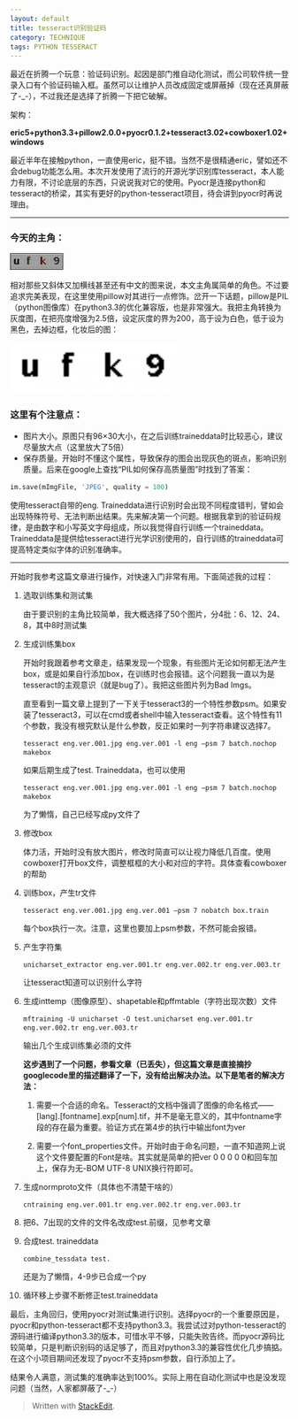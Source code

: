 ```yaml
---
layout: default
title: tesseract识别验证码
category: TECHNIQUE
tags: PYTHON TESSERACT
---
```


最近在折腾一个玩意：验证码识别。起因是部门推自动化测试，而公司软件统一登录入口有个验证码输入框。虽然可以让维护人员改成固定或屏蔽掉（现在还真屏蔽了-_-），不过我还是选择了折腾一下把它破解。

架构：

**eric5+python3.3+pillow2.0.0+pyocr0.1.2+tesseract3.02+cowboxer1.02+windows**

最近半年在接触python，一直使用eric，挺不错。当然不是很精通eric，譬如还不会debug功能怎么用。本次开发使用了流行的开源光学识别库tesseract，本人能力有限，不讨论底层的东西，只说说我对它的使用。Pyocr是连接python和tesseract的桥梁，其实有更好的python-tesseract项目，待会讲到pyocr时再说理由。

<!-- excerpt -->
---

### 今天的主角：

![alt text](/assets/img/2013_06_25/1.jpg "原始验证码")

相对那些又斜体又加横线甚至还有中文的图来说，本文主角属简单的角色。不过要追求完美表现，在这里使用pillow对其进行一点修饰。岔开一下话题，pillow是PIL（python图像库）在python3.3的优化兼容版，也是非常强大。我把主角转换为灰度图，在把亮度增强为2.5倍，设定灰度的界为200，高于设为白色，低于设为黑色，去掉边框，化妆后的图：

![alt text](/assets/img/2013_06_25/2.jpg "转换后")

### 这里有个注意点：

 - 图片大小。原图只有96×30大小，在之后训练traineddata时比较恶心，建议尽量放大点（这里放大了5倍）
 - 保存质量。开始时不懂这个属性，导致保存的图会出现灰色的斑点，影响识别质量。后来在google上查找“PIL如何保存高质量图”时找到了答案：

```python
im.save(mImgFile, 'JPEG', quality = 100)
```

使用tesseract自带的eng. Traineddata进行识别时会出现不同程度错判，譬如会出现特殊符号、无法判断出结果。先来解决第一个问题。根据我拿到的验证码规律，是由数字和小写英文字母组成，所以我觉得自行训练一个traineddata。Traineddata是提供给tesseract进行光学识别使用的，自行训练的traineddata可提高特定类似字体的识别准确率。

---

开始时我参考这篇文章进行操作，对快速入门非常有用。下面简述我的过程：

1. 选取训练集和测试集

	由于要识别的主角比较简单，我大概选择了50个图片，分4批：6、12、24、8，其中8时测试集

2. 生成训练集box

	开始时我跟着参考文章走，结果发现一个现象，有些图片无论如何都无法产生box，或是如果自行添加box，在训练时也会报错。这个问题我一直以为是tesseract的主观意识（就是bug了）。我把这些图片列为Bad Imgs。

	直至看到一篇文章上提到了一下关于tesseract3的一个特性参数psm。如果安装了tesseract3，可以在cmd或者shell中输入tesseract查看。这个特性有11个参数，我没有根究默认是什么参数，反正如果时一列字符串建议选择7。

	```shell
	tesseract eng.ver.001.jpg eng.ver.001 -l eng –psm 7 batch.nochop makebox
	```

	如果后期生成了test. Traineddata，也可以使用

	```shell
	tesseract eng.ver.001.jpg eng.ver.001 -l eng –psm 7 batch.nochop makebox
	```

	为了懒惰，自己已经写成py文件了

3. 修改box

	体力活，开始时没有放大图片，修改时简直可以让视力降低几百度。使用cowboxer打开box文件，调整框框的大小和对应的字符。具体查看cowboxer的帮助

4.	训练box，产生tr文件

	```shell
	tesseract eng.ver.001.jpg eng.ver.001 –psm 7 nobatch box.train
	```

	每个box执行一次。注意，这里也要加上psm参数，不然可能会报错。

5. 产生字符集

	```shell
	unicharset_extractor eng.ver.001.tr eng.ver.002.tr eng.ver.003.tr
	```

	让tesseract知道可以识别什么字符  

6. 生成inttemp（图像原型）、shapetable和pffmtable（字符出现次数）文件

	```shell
	mftraining -U unicharset -O test.unicharset eng.ver.001.tr eng.ver.002.tr eng.ver.003.tr
	```

	输出几个生成训练集必须的文件

	**这步遇到了一个问题，参看文章（已丢失），但这篇文章是直接摘抄googlecode里的描述翻译了一下，没有给出解决办法。以下是笔者的解决方法：**

    1. 需要一个合适的命名。Tesseract的文档中强调了图像的命名格式——[lang].[fontname].exp[num].tif，并不是毫无意义的，其中fontname字段的存在最为重要。验证方式在第4步的执行中输出font为ver

    2. 需要一个font_properties文件。开始时由于命名问题，一直不知道网上说这个文件要配置的Font是啥。其实就是简单的把ver 0 0 0 0 0和回车加上，保存为无-BOM UTF-8 UNIX换行符即可。


7. 生成normproto文件（具体也不清楚干啥的）

	```shell
	cntraining eng.ver.001.tr eng.ver.002.tr eng.ver.003.tr
	```

8. 把6、7出现的文件的文件名改成test.前缀，见参考文章

9. 合成test. traineddata

	```shell
	combine_tessdata test.
	```

	还是为了懒惰，4-9步已合成一个py

10. 循环移上步骤不断修正test.traineddata

最后，主角回归，使用pyocr对测试集进行识别。选择pyocr的一个重要原因是，pyocr和python-tesseract都不支持python3.3。我尝试过对python-tesseract的源码进行编译python3.3的版本，可惜水平不够，只能失败告终。而pyocr源码比较简单，只是判断识别码的话足够了，而且对python3.3的兼容性优化几步搞掂。在这个小项目期间还发现了pyocr不支持psm参数，自行添加上了。

结果令人满意，测试集的准确率达到100%。实际上用在自动化测试中也是没发现问题（当然，人家都屏蔽了-_-）


> Written with [StackEdit](https://stackedit.io/).
